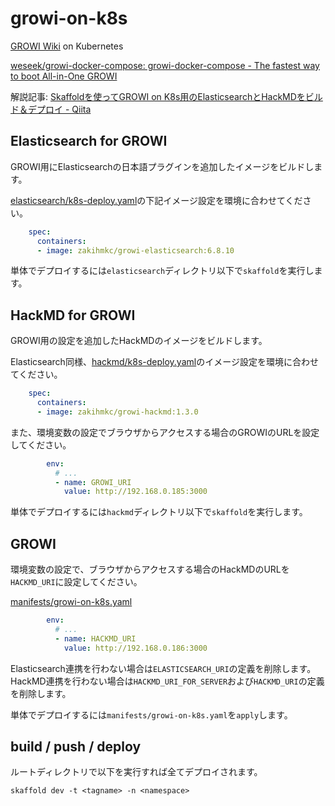 # growi-on-k8s

[GROWI Wiki](https://github.com/weseek/growi) on Kubernetes

[weseek/growi-docker-compose: growi-docker-compose - The fastest way to boot All-in-One GROWI](https://github.com/weseek/growi-docker-compose)

解説記事: [Skaffoldを使ってGROWI on K8s用のElasticsearchとHackMDをビルド＆デプロイ - Qiita](https://qiita.com/zaki-lknr/items/58cbd858ceff40c42323)

## Elasticsearch for GROWI

GROWI用にElasticsearchの日本語プラグインを追加したイメージをビルドします。

[elasticsearch/k8s-deploy.yaml](elasticsearch/k8s-deploy.yaml)の下記イメージ設定を環境に合わせてください。

```yaml
    spec:
      containers:
      - image: zakihmkc/growi-elasticsearch:6.8.10
```

単体でデプロイするには`elasticsearch`ディレクトリ以下で`skaffold`を実行します。

## HackMD for GROWI

GROWI用の設定を追加したHackMDのイメージをビルドします。

Elasticsearch同様、[hackmd/k8s-deploy.yaml](hackmd/k8s-deploy.yaml)のイメージ設定を環境に合わせてください。

```yaml
    spec:
      containers:
      - image: zakihmkc/growi-hackmd:1.3.0
```

また、環境変数の設定でブラウザからアクセスする場合のGROWIのURLを設定してください。

```yaml
        env:
          # ...
          - name: GROWI_URI
            value: http://192.168.0.185:3000

```

単体でデプロイするには`hackmd`ディレクトリ以下で`skaffold`を実行します。

## GROWI

環境変数の設定で、ブラウザからアクセスする場合のHackMDのURLを`HACKMD_URI`に設定してください。

[manifests/growi-on-k8s.yaml](manifests/growi-on-k8s.yaml)

```yaml
        env:
          # ...
          - name: HACKMD_URI
            value: http://192.168.0.186:3000

```

Elasticsearch連携を行わない場合は`ELASTICSEARCH_URI`の定義を削除します。  
HackMD連携を行わない場合は`HACKMD_URI_FOR_SERVER`および`HACKMD_URI`の定義を削除します。

単体でデプロイするには`manifests/growi-on-k8s.yaml`を`apply`します。

## build / push / deploy

ルートディレクトリで以下を実行すれば全てデプロイされます。

`skaffold dev -t <tagname> -n <namespace>`
